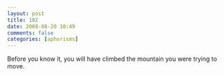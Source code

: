 ```yaml
---
layout: post
title: 102
date: 2008-08-20 10:49
comments: false
categories: [aphorisms]
---
```


Before you know it, you will have climbed the mountain you were trying to move.

